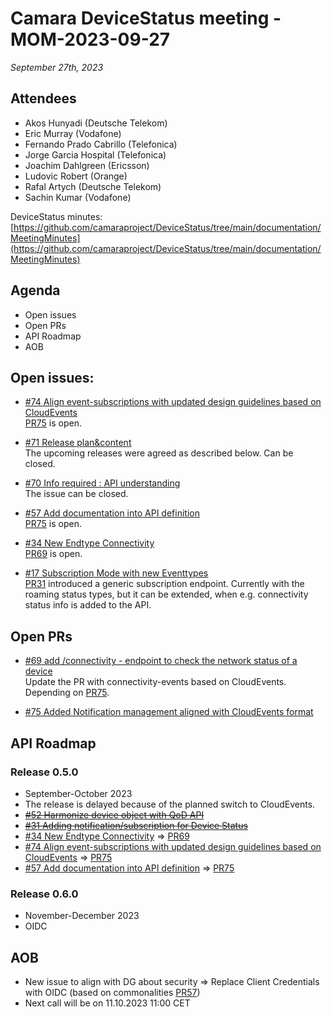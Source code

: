  # Camara DeviceStatus meeting - MOM-2023-09-27

*September 27th, 2023*

## Attendees

* Akos Hunyadi (Deutsche Telekom)
* Eric Murray (Vodafone)
* Fernando Prado Cabrillo (Telefonica)
* Jorge Garcia Hospital (Telefonica)
* Joachim Dahlgreen (Ericsson)
* Ludovic Robert (Orange)
* Rafal Artych (Deutsche Telekom)
* Sachin Kumar (Vodafone)


DeviceStatus minutes: [https://github.com/camaraproject/DeviceStatus/tree/main/documentation/MeetingMinutes](https://github.com/camaraproject/DeviceStatus/tree/main/documentation/MeetingMinutes)

## Agenda

* Open issues 
* Open PRs
* API Roadmap
* AOB


## Open issues:
* [#74 Align event-subscriptions with updated design guidelines based on CloudEvents](https://github.com/camaraproject/DeviceStatus/issues/74)  
 [PR75](https://github.com/camaraproject/DeviceStatus/pull/75) is open.

* [#71 Release plan&content](https://github.com/camaraproject/DeviceStatus/issues/71)  
The upcoming releases were agreed as described below.  Can be closed.
  
* [#70 Info required : API understanding](https://github.com/camaraproject/DeviceStatus/issues/70)  
The issue can be closed.

* [#57 Add documentation into API definition](https://github.com/camaraproject/DeviceStatus/issues/57)  
  [PR75](https://github.com/camaraproject/DeviceStatus/pull/75) is open.

* [#34 New Endtype Connectivity](https://github.com/camaraproject/DeviceStatus/issues/34)   
[PR69](https://github.com/camaraproject/DeviceStatus/pull/69) is open.

* [#17 Subscription Mode with new Eventtypes](https://github.com/camaraproject/DeviceStatus/issues/17)  
[PR31](https://github.com/camaraproject/DeviceStatus/pull/31) introduced a generic subscription endpoint. 
Currently with the roaming status types, but it can be extended, when e.g. connectivity status info is added to the API.
  
## Open PRs
* [#69 add /connectivity - endpoint to check the network status of a device](https://github.com/camaraproject/DeviceStatus/pull/69)  
Update the PR with connectivity-events based on CloudEvents. Depending on [PR75](https://github.com/camaraproject/DeviceStatus/pull/75).
  
* [#75 Added Notification management aligned with CloudEvents format](https://github.com/camaraproject/DeviceStatus/pull/75)  
  
## API Roadmap

### Release 0.5.0
* September-October 2023
* The release is delayed because of the planned switch to CloudEvents.  
* [~~#52 Harmonize device object with QoD API~~](https://github.com/camaraproject/DeviceStatus/issues/52)
* [~~#31 Adding notification/subscription for Device Status~~](https://github.com/camaraproject/DeviceStatus/pull/31)
* [#34 New Endtype Connectivity](https://github.com/camaraproject/DeviceStatus/issues/34) => [PR69](https://github.com/camaraproject/DeviceStatus/pull/69)
* [#74 Align event-subscriptions with updated design guidelines based on CloudEvents](https://github.com/camaraproject/DeviceStatus/issues/74) => [PR75](https://github.com/camaraproject/DeviceStatus/pull/75)  
* [#57 Add documentation into API definition](https://github.com/camaraproject/DeviceStatus/issues/57) => [PR75](https://github.com/camaraproject/DeviceStatus/pull/75)
### Release 0.6.0
* November-December 2023
* OIDC 

## AOB
* New issue to align with DG about security => Replace Client Credentials with OIDC (based on commonalities [PR57](https://github.com/camaraproject/Commonalities/pull/57))
* Next call will be on 11.10.2023 11:00 CET
    
